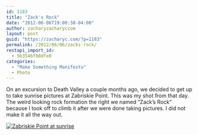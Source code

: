 ```yaml
---
id: 1183
title: "Zack's Rock"
date: "2012-06-06T19:00:38-04:00"
author: zacharyzacharyccom
layout: post
guid: "https://zacharyc.com/?p=1183"
permalink: /2012/06/06/zacks-rock/
restapi_import_id:
  - 5b3546f08dfe0
categories:
  - "Make Something Manifesto"
  - Photo
---
```


On an excursion to Death Valley a couple months ago, we decided to get up to take sunrise pictures at Zabriskie Point. This was my shot from that day. The weird looking rock formation the right we named “Zack’s Rock” because I took off to climb it after we were done taking pictures. I did not make it all the way out.

[![Zabriskie Point at sunrise](https://i0.wp.com/zacharyc.smugmug.com/Photography/Photo-of-the-Day/i-hLKwTkW/0/M/ZacksRock-M.jpg?resize=600%2C399 "Zack's Rock")](https://i0.wp.com/zacharyc.smugmug.com/Photography/Photo-of-the-Day/i-hLKwTkW/0/X3/ZacksRock-X3.jpg)
